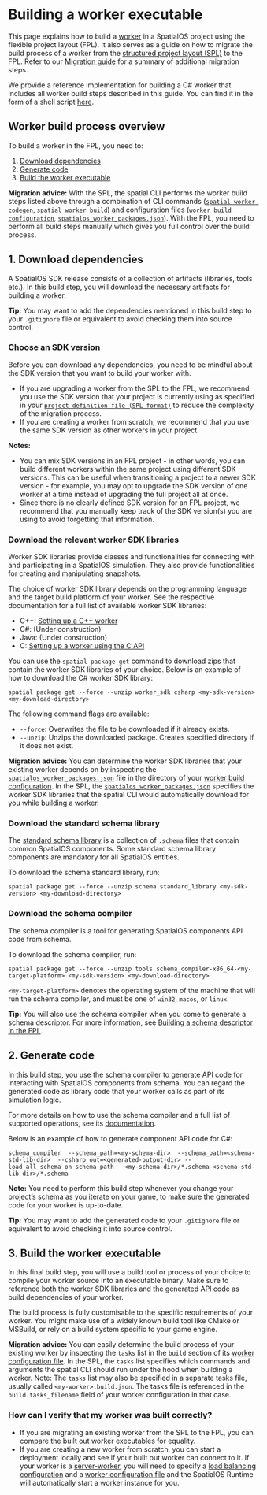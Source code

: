 # Building a worker executable
This page explains how to build a [worker](https://docs.improbable.io/reference/latest/shared/glossary#worker) in a SpatialOS project using the flexible project layout (FPL). It also serves as a guide on how to migrate the build process of a worker from the [structured project layout (SPL)](https://docs.improbable.io/reference/latest/shared/reference/project-structure) to the FPL. Refer to our [Migration guide](../migration-guide/migration-guide-master-page.md) for a summary of additional migration steps.

We provide a reference implementation for building a C# worker that includes all worker build steps described in this guide. You can find it in the form of a shell script [here](../../SpatialOS/scripts/build_project.sh).

## Worker build process overview
To build a worker in the FPL, you need to:
1. [Download dependencies](#1-download-dependencies)
2. [Generate code](#2-generate-code)
3. [Build the worker executable](#3-build-the-worker-executable)

**Migration advice:** With the SPL, the spatial CLI performs the worker build steps listed above through a combination of CLI commands ([`spatial worker codegen`](https://docs.improbable.io/reference/latest/shared/spatial-cli/spatial-worker-codegen), [`spatial worker build`](https://docs.improbable.io/reference/latest/shared/spatial-cli/spatial-worker-build)) and configuration files ([`worker build configuration`](https://docs.improbable.io/reference/latest/shared/worker-configuration/worker-build), [`spatialos_worker_packages.json`](https://docs.improbable.io/reference/latest/shared/reference/file-formats/spatial-worker-packages)). With the FPL, you need to perform all build steps manually which gives you full control over the build process.

## 1. Download dependencies
A SpatialOS SDK release consists of a collection of artifacts (libraries, tools etc.). In this build step, you will download the necessary artifacts for building a worker.

**Tip:** You may want to add the dependencies mentioned in this build step to your `.gitignore` file or equivalent to avoid checking them into source control.

### Choose an SDK version
Before you can download any dependencies, you need to be mindful about the SDK version that you want to build your worker with. 
* If you are upgrading a worker from the SPL to the FPL, we recommend you use the SDK version that your project is currently using as specified in your [`project definition file (SPL format)`](https://docs.improbable.io/reference/latest/shared/reference/file-formats/spatialos-json) to reduce the complexity of the migration process.
* If you are creating a worker from scratch, we recommend that you use the same SDK version as other workers in your project.

**Notes:** 
* You can mix SDK versions in an FPL project - in other words, you can build different workers within the same project using different SDK versions. This can be useful when transitioning a project to a newer SDK version - for example, you may opt to upgrade the SDK version of one worker at a time instead of upgrading the full project all at once.
* Since there is no clearly defined SDK version for an FPL project, we recommend that you manually keep track of the SDK version(s) you are using to avoid forgetting that information.

### Download the relevant worker SDK libraries
Worker SDK libraries provide classes and functionalities for connecting with and participating in a SpatialOS simulation. They also provide functionalities for creating and manipulating snapshots.

The choice of worker SDK library depends on the programming language and the target build platform of your worker. See the respective documentation for a full list of available worker SDK libraries:
* C++: [Setting up a C++ worker](https://docs.improbable.io/reference/latest/cppsdk/setting-up)
* C#: (Under construction)
* Java: (Under construction)
* C: [Setting up a worker using the C API](https://docs.improbable.io/reference/latest/capi/setting-up#obtaining-the-sdk)

You can use the `spatial package get` command to download zips that contain the worker SDK libraries of your choice. Below is an example of how to download the C# worker SDK library:

```
spatial package get --force --unzip worker_sdk csharp <my-sdk-version> <my-download-directory>
```

The following command flags are available:
* `--force`: Overwrites the file to be downloaded if it already exists.
* `--unzip`: Unzips the downloaded package. Creates specified directory if it does not exist.

**Migration advice:** You can determine the worker SDK libraries that your existing worker depends on by inspecting the [`spatialos_worker_packages.json`](https://docs.improbable.io/reference/latest/shared/reference/file-formats/spatial-worker-packages) file in the directory of your [worker build configuration](https://docs.improbable.io/reference/latest/shared/worker-configuration/worker-build). In the SPL, the [`spatialos_worker_packages.json`](https://docs.improbable.io/reference/latest/shared/reference/file-formats/spatial-worker-packages) specifies the worker SDK libraries that the spatial CLI would automatically download for you while building a worker.

### Download the standard schema library
The [standard schema library](https://docs.improbable.io/reference/latest/shared/schema/standard-schema-library) is a collection of `.schema` files that contain common SpatialOS components. Some standard schema library components are mandatory for all SpatialOS entities.

To download the schema standard library, run:
```
spatial package get --force --unzip schema standard_library <my-sdk-version> <my-download-directory>
```

### Download the schema compiler
The schema compiler is a tool for generating SpatialOS components API code from schema. 

To download the schema compiler, run:
```
spatial package get --force --unzip tools schema_compiler-x86_64-<my-target-platform> <my-sdk-version> <my-download-directory>
```
`<my-target-platform>` denotes the operating system of the machine that will run the schema compiler, and must be one of `win32`, `macos`, or `linux`.

**Tip:** You will also use the schema compiler when you come to generate a schema descriptor. For more information, see [Building a schema descriptor in the FPL](schema-descriptor-build-process.md).

## 2. Generate code
In this build step, you use the schema compiler to generate API code for interacting with SpatialOS components from schema. You can regard the generated code as library code that your worker calls as part of its simulation logic.

For more details on how to use the schema compiler and a full list of supported operations, see its [documentation](https://docs.improbable.io/reference/latest/shared/schema/introduction#using-the-schema-compiler-directly).

Below is an example of how to generate component API code for C#:
```
schema_compiler  --schema_path=<my-schema-dir>  --schema_path=<schema-std-lib-dir>  --csharp_out=<generated-output-dir> --load_all_schema_on_schema_path   <my-schema-dir>/*.schema <schema-std-lib-dir>/*.schema
```
**Note:** You need to perform this build step whenever you change your project’s schema as you iterate on your game, to make sure the generated code for your worker is up-to-date.

**Tip:** You may want to add the generated code to your `.gitignore` file or equivalent to avoid checking it into source control.

## 3. Build the worker executable
In this final build step, you will use a build tool or process of your choice to compile your worker source into an executable binary. Make sure to reference both the worker SDK libraries and the generated API code as build dependencies of your worker.

The build process is fully customisable to the specific requirements of your worker. You might make use of a widely known build tool like CMake or MSBuild, or rely on a build system specific to your game engine.

**Migration advice:** You can easily determine the build process of your existing worker by inspecting the `tasks` list in the `build` section of its [worker configuration file](https://docs.improbable.io/reference/latest/shared/worker-configuration/worker-build#using-custom-build-scripts). In the SPL, the `tasks` list specifies which commands and arguments the spatial CLI should run under the hood when building a worker. Note: The `tasks` list may also be specified in a separate tasks file, usually called `<my-worker>.build.json`. The tasks file is referenced in the `build.tasks_filename` field of your worker configuration in that case.

### How can I verify that my worker was built correctly?
* If you are migrating an existing worker from the SPL to the FPL, you can compare the built out worker executables for equality.
* If you are creating a new worker from scratch, you can start a deployment locally and see if your built out worker can connect to it. If your worker is a [server-worker](https://docs.improbable.io/reference/latest/shared/glossary#server-worker), you will need to specify a [load balancing configuration](https://docs.improbable.io/reference/latest/shared/worker-configuration/load-balancing#load-balancing) and a [worker configuration file](../reference/server-worker-configuration.md) and the SpatialOS Runtime will automatically start a worker instance for you.
